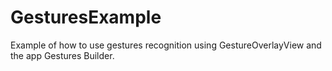 # GesturesExample

Example of how to use gestures recognition using GestureOverlayView and the
app Gestures Builder.
